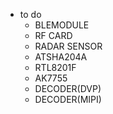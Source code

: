
 - to do
   * BLEMODULE
   * RF CARD
   * RADAR SENSOR
   * ATSHA204A
   * RTL8201F
   * AK7755
   * DECODER(DVP)
   * DECODER(MIPI)
